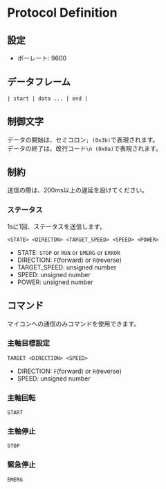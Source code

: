 # Protocol Definition

## 設定

- ボーレート: 9600

## データフレーム

```text
| start | data ... | end |
```

## 制御文字

データの開始は、セミコロン`; (0x3b)`で表現されます。  
データの終了は、改行コード`\n (0x0a)`で表現されます。

## 制約

送信の際は、200ms以上の遅延を設けてください。

### ステータス

1sに1回、ステータスを送信します。

`<STATE> <DIRECTON> <TARGET_SPEED> <SPEED> <POWER>`

- STATE: `STOP` or `RUN` or `EMERG` or `ERROR`
- DIRECTION: `F`(forward) or `R`(reverse)
- TARGET_SPEED: unsigned number
- SPEED: unsigned number
- POWER: unsigned number

## コマンド

マイコンへの通信のみコマンドを使用できます。

### 主軸目標設定

`TARGET <DIRECTION> <SPEED>`

- DIRECTION: `F`(forward) or `R`(reverse)
- SPEED: unsigned number

### 主軸回転

`START`

### 主軸停止

`STOP`

### 緊急停止

`EMERG`